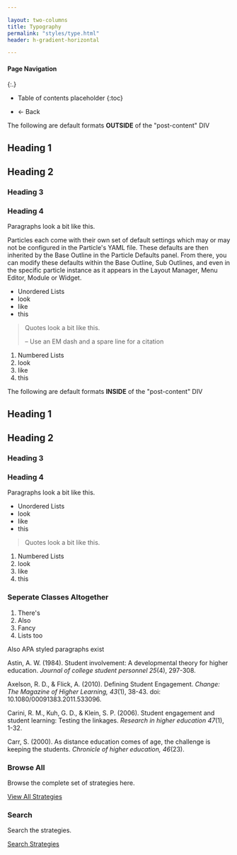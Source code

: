```yaml
---

layout: two-columns
title: Typography
permalink: "styles/type.html"
header: h-gradient-horizontal

---
```

<div class="content-side page-nav" markdown="1">

#### Page Navigation

{:.}

* Table of contents placeholder
{:toc}

<ul>
<a onclick="window.history.back()"><li class="back">&larr; Back</li></a>
</ul>

</div>

<article class="content-main" markdown="1">

The following are default formats **OUTSIDE** of the "post-content" DIV

# Heading 1

## Heading 2

### Heading 3

### Heading 4

Paragraphs look a bit like this.

Particles each come with their own set of default settings which may or may not be configured in the Particle's YAML file. These defaults are then inherited by the Base Outline in the Particle Defaults panel. From there, you can modify these defaults within the Base Outline, Sub Outlines, and even in the specific particle instance as it appears in the Layout Manager, Menu Editor, Module or Widget.

- Unordered Lists
- look
- like
- this

>Quotes look a bit like this.
>
>– Use an EM dash and a spare line for a citation

1. Numbered Lists
2. look
3. like
4. this

The following are default formats **INSIDE** of the "post-content" DIV

# Heading 1

## Heading 2

### Heading 3

### Heading 4

Paragraphs look a bit like this.

- Unordered Lists
- look
- like
- this

>Quotes look a bit like this.

1. Numbered Lists
2. look
3. like
4. this

### Seperate Classes Altogether

<ol class="nice-ol">
<li>There's</li>
<li>Also</li>
<li>Fancy</li>
<li>Lists too</li>
</ol>

<div class="apa-ref extra-bottom-padding" markdown="1">

Also APA styled paragraphs exist

Astin, A. W. (1984). Student involvement: A developmental theory for higher education. *Journal of college student personnel 25*(4), 297-308.

Axelson, R. D., & Flick, A. (2010). Defining Student Engagement. *Change: The Magazine of Higher Learning, 43*(1), 38-43. doi: 10.1080/00091383.2011.533096.

Carini, R. M., Kuh, G. D., & Klein, S. P. (2006). Student engagement and student learning: Testing the linkages. *Research in higher education 47*(1), 1-32.

Carr, S. (2000). As distance education comes of age, the challenge is keeping the students. *Chronicle of higher education, 46*(23).

</div>

<div class="row-flex extra-padding">
  <div class="content-half">
    <h3>Browse All </h3>
    <p>Browse the complete set of strategies here.</p>
    <p><a href="{{ site.baseurl }}/strategy/archive.html" class="button">View All Strategies</a></p>
  </div>
  <div class="content-half">
    <h3>Search</h3>
    <p>Search the strategies.</p>
    <p><a href="{{ site.baseurl }}/search.html" class="button">Search Strategies</a></p>
  </div>
</div>

</article>
